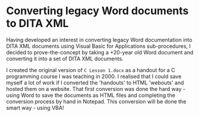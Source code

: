 # Converting legacy Word documents to DITA XML
Having developed an interest in converting legacy Word documentation into DITA XML documents using Visual Basic for Applications sub-procedures, I decided to prove-the-concept by taking a +20-year old Word document and converting it into a set of DITA XML documents.

I created the original version of `C Lesson 1.docx` as a handout for a C programming course I was teaching in 2000. I realised that I could save myself a lot of work if I converted the 'handouts' to HTML 'webouts' and hosted them on a website. That first conversion was done the hard way - using Word to save the documents as HTML files and completing the conversion process by hand in Notepad. This conversion will be done the smart way - using VBA!
